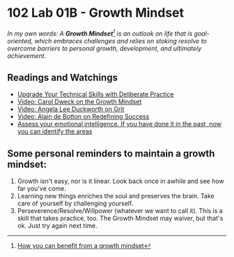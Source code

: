# 102 Lab 01B - Growth Mindset

_In my own words: A **Growth Mindset**[^1] is an outlook on life that is goal-oriented, which embraces challenges and relies on stoking resolve to overcome barriers to personal growth, development, and ultimately achievement._

## Readings and Watchings

- [Upgrade Your Technical Skills with Deliberate Practice](https://web.archive.org/web/20160616225417/http://www.happybearsoftware.com/upgrade-your-technical-skills-with-deliberate-practice)
- [Video: Carol Dweck on the Growth Mindset](https://www.ted.com/talks/carol_dweck_the_power_of_believing_that_you_can_improve?language=en)
- [Video: Angela Lee Duckworth on Grit](https://www.ted.com/talks/angela_lee_duckworth_grit_the_power_of_passion_and_perseverance)
- [Video: Alain de Botton on Redefining Success](https://www.ted.com/talks/alain_de_botton_a_kinder_gentler_philosophy_of_success)
- [Assess your emotional intelligence. If you have done it in the past, now you can identify the areas](https://codefellows.github.io/common_curriculum/career_coaching/201/emotional-intelligence-assessment.html)

## Some personal reminders to maintain a growth mindset:

1. Growth isn't easy, nor is it linear. Look back once in awhile and see how far you've come.
2. Learning new things enriches the soul and preserves the brain. Take care of yourself by challenging yourself.
3. Perseverence/Resolve/Willpower (whatever we want to call it). This is a skill that takes practice, too. The Growth Mindset may waiver, but that's ok. Just try again next time.

[^1]: [How you can benefit from a growth mindset](https://www.atlassian.com/blog/inside-atlassian/growth-mindset)